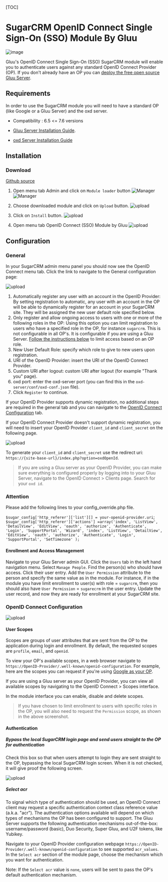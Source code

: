 [TOC]

# SugarCRM OpenID Connect Single Sign-On (SSO) Module By Gluu

![image](https://raw.githubusercontent.com/GluuFederation/sugarcrm-oxd-module/master/sugarcrm.png)

Gluu's OpenID Connect Single Sign-On (SSO) SugarCRM module will enable you to authenticate users against any standard OpenID Connect Provider (OP). If you don't already have an OP you can [deploy the free open source Gluu Server](https://gluu.org/docs/deployment).  

## Requirements
In order to use the SugarCRM module you will need to have a standard OP (like Google or a Gluu Server) and the oxd server.

* Compatibility : 6.5 <= 7.6 versions

* [Gluu Server Installation Guide](https://gluu.org/docs/2.4.4/installation-guide/install/).

* [oxd Server Installation Guide](https://oxd.gluu.org/docs/install/)


## Installation
 
### Download
[Github source](https://github.com/GluuFederation/sugarcrm-oxd-module/blob/master/sugarcrm-oxd-module.zip?raw=true)

1. Open menu tab Admin and click on ```Module loader``` button
![Manager](https://raw.githubusercontent.com/GluuFederation/sugarcrm-oxd-module/master/docu/1.png) 
![Manager](https://raw.githubusercontent.com/GluuFederation/sugarcrm-oxd-module/master/docu/2.png) 

2. Choose downloaded module and click on ```Upload``` button. 
![upload](https://raw.githubusercontent.com/GluuFederation/sugarcrm-oxd-module/master/docu/d3.png) 

3. Click on ```Install``` button. 
![upload](https://raw.githubusercontent.com/GluuFederation/sugarcrm-oxd-module/master/docu/d4.png) 

4. Open menu tab OpenID Connect (SSO) Module by Gluu 
![upload](https://raw.githubusercontent.com/GluuFederation/sugarcrm-oxd-module/master/docu/d5.png) 

## Configuration

### General
 
In your SugarCRM admin menu panel you should now see the OpenID Connect menu tab. Click the link to navigate to the General configuration  page:

![upload](https://raw.githubusercontent.com/GluuFederation/sugarcrm-oxd-module/master/docu/d6.png) 

1. Automatically register any user with an account in the OpenID Provider: By setting registration to automatic, any user with an account in the OP will be able to dynamically register for an account in your SugarCRM site. They will be assigned the new user default role specified below.
2. Only register and allow ongoing access to users with one or more of the following roles in the OP: Using this option you can limit registration to users who have a specified role in the OP, for instance `sugarcrm`. This is not configurable in all OP's. It is configurable if you are using a Gluu Server. [Follow the instructions below](#role-based-enrollment) to limit access based on an OP role. 
3. New User Default Role: specify which role to give to new users upon registration.  
4. URI of the OpenID Provider: insert the URI of the OpenID Connect Provider.
5. Custom URI after logout: custom URI after logout (for example "Thank you" page).
6. oxd port: enter the oxd-server port (you can find this in the `oxd-server/conf/oxd-conf.json` file).
7. Click `Register` to continue.

If your OpenID Provider supports dynamic registration, no additional steps are required in the general tab and you can navigate to the [OpenID Connect Configuration](#openid-connect-configuration) tab. 

If your OpenID Connect Provider doesn't support dynamic registration, you will need to insert your OpenID Provider `client_id` and `client_secret` on the following page.

![upload](https://raw.githubusercontent.com/GluuFederation/sugarcrm-oxd-module/master/docu/d7.png)  

To generate your `client_id` and `client_secret` use the redirect uri: `https://{site-base-url}/index.php?option=oxdOpenId`.

> If you are using a Gluu server as your OpenID Provider, you can make sure everything is configured properly by logging into to your Gluu Server, navigate to the OpenID Connect > Clients page. Search for your `oxd id`.

### Attention

Please add the following lines to your config_override.php file.
 
`$sugar_config['http_referer']['list'][] = your-openid-provider.uri`;
`$sugar_config['http_referer']['actions'] =array('index', 'ListView', 'DetailView', 'EditView', 'oauth', 'authorize', 'Authenticate', 'Login', 'SupportPortal', 'Wizard', 'index', 'ListView', 'DetailView', 'EditView', 'oauth', 'authorize', 'Authenticate', 'Login', 'SupportPortal', 'SetTimezone' );`


#### Enrollment and Access Management

Navigate to your Gluu Server admin GUI. Click the `Users` tab in the left hand navigation menu. Select `Manage People`. Find the person(s) who should have access. Click their user entry. Add the `User Permission` attribute to the person and specify the same value as in the module. For instance, if in the module you have limit enrollment to user(s) with role = `sugarcrm`, then you should also have `User Permission` = `sugarecrm` in the user entry. Update the user record, and now they are ready for enrollment at your SugarCRM site. 

### OpenID Connect Configuration

![upload](https://raw.githubusercontent.com/GluuFederation/sugarcrm-oxd-module/master/docu/d8.png) 

#### User Scopes

Scopes are groups of user attributes that are sent from the OP to the application during login and enrollment. By default, the requested scopes are `profile`, `email`, and `openid`.  

To view your OP's available scopes, in a web browser navigate to `https://OpenID-Provider/.well-known/openid-configuration`. For example, here are the scopes you can request if you're using [Google as your OP](https://accounts.google.com/.well-known/openid-configuration). 

If you are using a Gluu server as your OpenID Provider, you can view all available scopes by navigating to the OpenID Connect > Scopes interface. 

In the module interface you can enable, disable and delete scopes. 

> If you have chosen to limit enrollment to users with specific roles in the OP, you will also need to request the `Permission` scope, as shown in the above screenshot. 

#### Authentication

##### Bypass the local SugarCRM login page and send users straight to the OP for authentication

Check this box so that when users attempt to login they are sent straight to the OP, bypassing the local SugarCRM login screen.
When it is not checked, it will give proof the following screen.   

![upload](https://raw.githubusercontent.com/GluuFederation/sugarcrm-oxd-module/master/docu/d9.png) 

##### Select acr

To signal which type of authentication should be used, an OpenID Connect client may request a specific authentication context class reference value (a.k.a. "acr"). The authentication options available will depend on which types of mechanisms the OP has been configured to support. The Gluu Server supports the following authentication mechanisms out-of-the-box: username/password (basic), Duo Security, Super Gluu, and U2F tokens, like Yubikey.  

Navigate to your OpenID Provider configuration webpage `https://OpenID-Provider/.well-known/openid-configuration` to see supported `acr_values`. In the `Select acr` section of the module page, choose the mechanism which you want for authentication. 

Note: If the `Select acr` value is `none`, users will be sent to pass the OP's default authentication mechanism.




